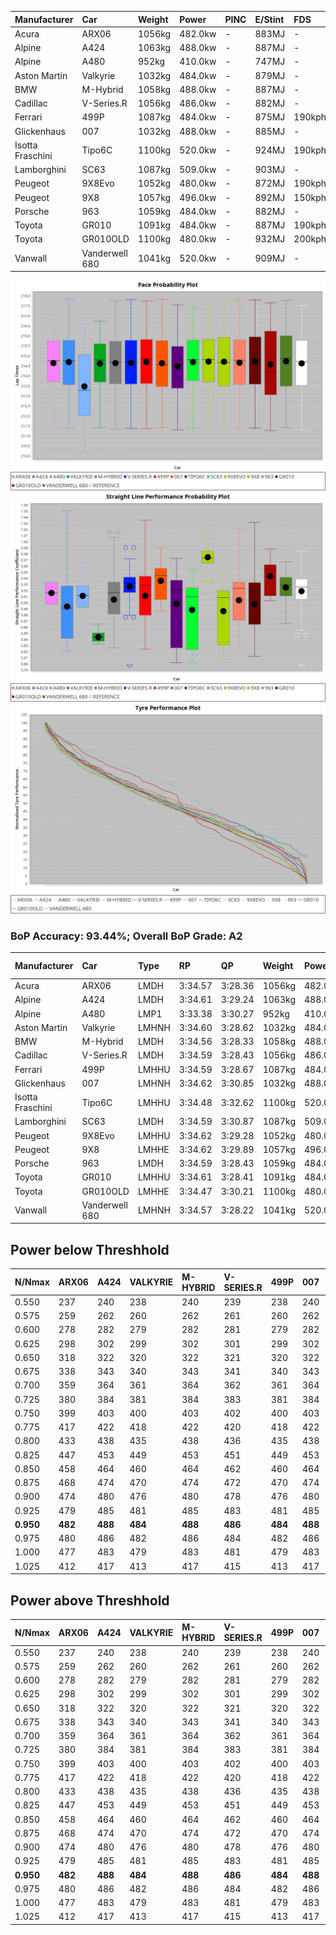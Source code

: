 | Manufacturer     | Car            | Weight | Power   | PINC    | E/Stint | FDS     |
|:-|:-|:-|:-|:-|:-|:-|
| Acura            | ARX06          | 1056kg | 482.0kw |    -    | 883MJ   |    -    |
| Alpine           | A424           | 1063kg | 488.0kw |    -    | 887MJ   |    -    |
| Alpine           | A480           | 952kg  | 410.0kw |    -    | 747MJ   |    -    |
| Aston Martin     | Valkyrie       | 1032kg | 484.0kw |    -    | 879MJ   |    -    |
| BMW              | M-Hybrid       | 1058kg | 488.0kw |    -    | 887MJ   |    -    |
| Cadillac         | V-Series.R     | 1056kg | 486.0kw |    -    | 882MJ   |    -    |
| Ferrari          | 499P           | 1087kg | 484.0kw |    -    | 875MJ   | 190kph  |
| Glickenhaus      | 007            | 1032kg | 488.0kw |    -    | 885MJ   |    -    |
| Isotta Fraschini | Tipo6C         | 1100kg | 520.0kw |    -    | 924MJ   | 190kph  |
| Lamborghini      | SC63           | 1087kg | 509.0kw |    -    | 903MJ   |    -    |
| Peugeot          | 9X8Evo         | 1052kg | 480.0kw |    -    | 872MJ   | 190kph  |
| Peugeot          | 9X8            | 1057kg | 496.0kw |    -    | 892MJ   | 150kph  |
| Porsche          | 963            | 1059kg | 484.0kw |    -    | 882MJ   |    -    |
| Toyota           | GR010          | 1091kg | 484.0kw |    -    | 887MJ   | 190kph  |
| Toyota           | GR010OLD       | 1100kg | 480.0kw |    -    | 932MJ   | 200kph  |
| Vanwall          | Vanderwell 680 | 1041kg | 520.0kw |    -    | 909MJ   |    -    |

![PACECHART](./IMG/AUTO.png)
![STRAIGHTLINEPERFORMANCECHART](./IMG/AUTO_sp.png)
![TYREPERFORMANCECHART](./IMG/AUTO_tw.png)

### BoP Accuracy: 93.44%; Overall BoP Grade: A2
| Manufacturer     | Car            | Type  | RP      | QP      | Weight | Power¹  | Threshhold | PINC    | Power²   | E/Stint | AVG Vmax  | FDS     | RDLC | L/Stint | BOP-Grade | Model Accuracy | Model Points | Match%  | SimDiff |
|:-|:-|:-|:-|:-|:-|:-|:-|:-|:-|:-|:-|:-|:-|:-|:-|:-|:-|:-|:-|
| Acura            | ARX06          | LMDH  | 3:34.57 | 3:28.36 | 1056kg | 482.0kw | 0.0kph     |    -    | 482.00kw |  883MJ  | 315.85kph |    -    | 1.01 | 12      | +B1       | 100.00%        | 996          | 89.38%  | #       |
| Alpine           | A424           | LMDH  | 3:34.61 | 3:29.24 | 1063kg | 488.0kw | 0.0kph     |    -    | 488.00kw |  887MJ  | 312.32kph |    -    | 1.01 | 12      | ~A1       | 98.94%         | 2047         | 96.27%  | #       |
| Alpine           | A480           | LMP1  | 3:33.38 | 3:30.27 |  952kg | 410.0kw | 0.0kph     |    -    | 410.00kw |  747MJ  | 313.65kph |    -    | 0.98 | 11      | -C1       | 92.36%         | 1643         | 77.34%  | -0.08   |
| Aston Martin     | Valkyrie       | LMHNH | 3:34.60 | 3:28.62 | 1032kg | 484.0kw | 0.0kph     |    -    | 484.00kw |  879MJ  | 304.63kph |    -    | 1.06 | 12      | +C2       | 100.00%        | 247          | 71.75%  | #       |
| BMW              | M-Hybrid       | LMDH  | 3:34.56 | 3:28.33 | 1058kg | 488.0kw | 0.0kph     |    -    | 488.00kw |  887MJ  | 315.57kph |    -    | 1.01 | 12      | ~A1       | 98.84%         | 3070         | 100.00% | #       |
| Cadillac         | V-Series.R     | LMDH  | 3:34.59 | 3:28.43 | 1056kg | 486.0kw | 0.0kph     |    -    | 486.00kw |  882MJ  | 317.07kph |    -    | 1.01 | 12      | +A2       | 98.94%         | 5427         | 93.82%  | #       |
| Ferrari          | 499P           | LMHHU | 3:34.59 | 3:28.67 | 1087kg | 484.0kw | 0.0kph     |    -    | 484.00kw |  875MJ  | 313.86kph | 190kph  | 1.02 | 12      | ~A1       | 100.00%        | 6554         | 100.00% | #       |
| Glickenhaus      | 007            | LMHNH | 3:34.62 | 3:30.85 | 1032kg | 488.0kw | 0.0kph     |    -    | 488.00kw |  885MJ  | 321.32kph |    -    | 0.97 | 12      | ~A1       | 93.90%         | 2170         | 96.22%  | +1.55   |
| Isotta Fraschini | Tipo6C         | LMHHU | 3:34.48 | 3:32.62 | 1100kg | 520.0kw | 0.0kph     |    -    | 520.00kw |  924MJ  | 314.80kph | 190kph  | 1.02 | 12      | +C1       | 97.73%         | 129          | 78.16%  | +1.64   |
| Lamborghini      | SC63           | LMDH  | 3:34.59 | 3:30.87 | 1087kg | 509.0kw | 0.0kph     |    -    | 509.00kw |  903MJ  | 312.51kph |    -    | 1.02 | 12      | ~A1       | 100.00%        | 784          | 99.76%  | +1.36   |
| Peugeot          | 9X8Evo         | LMHHU | 3:34.62 | 3:29.28 | 1052kg | 480.0kw | 0.0kph     |    -    | 480.00kw |  872MJ  | 327.02kph | 190kph  | 1.00 | 12      | ~A1       | 100.00%        | 1457         | 99.35%  | #       |
| Peugeot          | 9X8            | LMHHE | 3:34.62 | 3:29.89 | 1057kg | 496.0kw | 0.0kph     |    -    | 496.00kw |  892MJ  | 312.26kph | 150kph  | 1.02 | 12      | ~A1       | 99.16%         | 4816         | 100.00% | -0.30   |
| Porsche          | 963            | LMDH  | 3:34.59 | 3:28.43 | 1059kg | 484.0kw | 0.0kph     |    -    | 484.00kw |  882MJ  | 313.95kph |    -    | 1.01 | 12      | ~A1       | 99.91%         | 14205        | 100.00% | #       |
| Toyota           | GR010          | LMHHU | 3:34.61 | 3:28.41 | 1091kg | 484.0kw | 0.0kph     |    -    | 484.00kw |  887MJ  | 311.17kph | 190kph  | 1.01 | 12      | ~A1       | 99.73%         | 4795         | 97.44%  | #       |
| Toyota           | GR010OLD       | LMHHE | 3:34.47 | 3:30.21 | 1100kg | 480.0kw | 0.0kph     |    -    | 480.00kw |  932MJ  | 318.00kph | 200kph  | 0.99 | 12      | ~A1       | 94.52%         | 690          | 95.55%  | +3.81   |
| Vanwall          | Vanderwell 680 | LMHNH | 3:34.57 | 3:28.22 | 1041kg | 520.0kw | 0.0kph     |    -    | 520.00kw |  909MJ  | 322.56kph |    -    | 1.00 | 12      | ~A1       | 95.37%         | 639          | 100.00% | +0.29   |

## Power below Threshhold
| N/Nmax    | ARX06   | A424    | VALKYRIE | M-HYBRID | V-SERIES.R | 499P    | 007     | TIPO6C  | SC63    | 9X8EVO  | 9X8     | 963     | GR010   | GR010OLD | VANDERWELL 680 | ​     | RPM      | A480    |
|:-|:-|:-|:-|:-|:-|:-|:-|:-|:-|:-|:-|:-|:-|:-|:-|:-|:-|:-|
|  0.550    |  237    |  240    |  238     |  240     |  239       |  238    |  240    |  256    |  251    |  236    |  244    |  238    |  238    |  236     |  256           |  ​    |   --     |   -     |
|  0.575    |  259    |  262    |  260     |  262     |  261       |  260    |  262    |  279    |  274    |  258    |  267    |  260    |  260    |  258     |  279           |  ​    |   --     |   -     |
|  0.600    |  278    |  282    |  279     |  282     |  281       |  279    |  282    |  300    |  294    |  277    |  287    |  279    |  279    |  277     |  300           |  ​    |   --     |   -     |
|  0.625    |  298    |  302    |  299     |  302     |  301       |  299    |  302    |  322    |  315    |  297    |  307    |  299    |  299    |  297     |  322           |  ​    |   --     |   -     |
|  0.650    |  318    |  322    |  320     |  322     |  321       |  320    |  322    |  343    |  336    |  317    |  327    |  320    |  320    |  317     |  343           |  ​    |   --     |   -     |
|  0.675    |  338    |  343    |  340     |  343     |  341       |  340    |  343    |  365    |  357    |  337    |  348    |  340    |  340    |  337     |  365           |  ​    |   --     |   -     |
|  0.700    |  359    |  364    |  361     |  364     |  362       |  361    |  364    |  387    |  379    |  358    |  369    |  361    |  361    |  358     |  387           |  ​    |   --     |   -     |
|  0.725    |  380    |  384    |  381     |  384     |  383       |  381    |  384    |  409    |  400    |  378    |  390    |  381    |  381    |  378     |  409           |  ​    |   --     |   -     |
|  0.750    |  399    |  403    |  400     |  403     |  402       |  400    |  403    |  430    |  421    |  397    |  410    |  400    |  400    |  397     |  430           |  ​    |   --     |   -     |
|  0.775    |  417    |  422    |  418     |  422     |  420       |  418    |  422    |  449    |  440    |  415    |  429    |  418    |  418    |  415     |  449           |  ​    |  5000    |  241    |
|  0.800    |  433    |  438    |  435     |  438     |  436       |  435    |  438    |  467    |  457    |  431    |  445    |  435    |  435    |  431     |  467           |  ​    |  5500    |  284    |
|  0.825    |  447    |  453    |  449     |  453     |  451       |  449    |  453    |  482    |  472    |  445    |  460    |  449    |  449    |  445     |  482           |  ​    |  6000    |  318    |
|  0.850    |  458    |  464    |  460     |  464     |  462       |  460    |  464    |  494    |  484    |  456    |  471    |  460    |  460    |  456     |  494           |  ​    |  6500    |  359    |
|  0.875    |  468    |  474    |  470     |  474     |  472       |  470    |  474    |  505    |  494    |  466    |  481    |  470    |  470    |  466     |  505           |  ​    |  7000    |  401    |
|  0.900    |  474    |  480    |  476     |  480     |  478       |  476    |  480    |  512    |  501    |  472    |  488    |  476    |  476    |  472     |  512           |  ​    |  7500    |  411    |
|  0.925    |  479    |  485    |  481     |  485     |  483       |  481    |  485    |  517    |  506    |  477    |  493    |  481    |  481    |  477     |  517           |  ​    |  8000    |  407    |
| **0.950** | **482** | **488** | **484**  | **488**  | **486**    | **484** | **488** | **520** | **509** | **480** | **496** | **484** | **484** | **480**  | **520**        | **​** | **8500** | **410** |
|  0.975    |  480    |  486    |  482     |  486     |  484       |  482    |  486    |  518    |  507    |  478    |  494    |  482    |  482    |  478     |  518           |  ​    |  9000    |  205    |
|  1.000    |  477    |  483    |  479     |  483     |  481       |  479    |  483    |  514    |  504    |  475    |  491    |  479    |  479    |  475     |  514           |  ​    |   --     |   -     |
|  1.025    |  412    |  417    |  413     |  417     |  415       |  413    |  417    |  444    |  435    |  410    |  424    |  413    |  413    |  410     |  444           |  ​    |   --     |   -     |

## Power above Threshhold
| N/Nmax    | ARX06   | A424    | VALKYRIE | M-HYBRID | V-SERIES.R | 499P    | 007     | TIPO6C  | SC63    | 9X8EVO  | 9X8     | 963     | GR010   | GR010OLD | VANDERWELL 680 | ​     | RPM      | A480    |
|:-|:-|:-|:-|:-|:-|:-|:-|:-|:-|:-|:-|:-|:-|:-|:-|:-|:-|:-|
|  0.550    |  237    |  240    |  238     |  240     |  239       |  238    |  240    |  256    |  251    |  236    |  244    |  238    |  238    |  236     |  256           |  ​    |   --     |   -     |
|  0.575    |  259    |  262    |  260     |  262     |  261       |  260    |  262    |  279    |  274    |  258    |  267    |  260    |  260    |  258     |  279           |  ​    |   --     |   -     |
|  0.600    |  278    |  282    |  279     |  282     |  281       |  279    |  282    |  300    |  294    |  277    |  287    |  279    |  279    |  277     |  300           |  ​    |   --     |   -     |
|  0.625    |  298    |  302    |  299     |  302     |  301       |  299    |  302    |  322    |  315    |  297    |  307    |  299    |  299    |  297     |  322           |  ​    |   --     |   -     |
|  0.650    |  318    |  322    |  320     |  322     |  321       |  320    |  322    |  343    |  336    |  317    |  327    |  320    |  320    |  317     |  343           |  ​    |   --     |   -     |
|  0.675    |  338    |  343    |  340     |  343     |  341       |  340    |  343    |  365    |  357    |  337    |  348    |  340    |  340    |  337     |  365           |  ​    |   --     |   -     |
|  0.700    |  359    |  364    |  361     |  364     |  362       |  361    |  364    |  387    |  379    |  358    |  369    |  361    |  361    |  358     |  387           |  ​    |   --     |   -     |
|  0.725    |  380    |  384    |  381     |  384     |  383       |  381    |  384    |  409    |  400    |  378    |  390    |  381    |  381    |  378     |  409           |  ​    |   --     |   -     |
|  0.750    |  399    |  403    |  400     |  403     |  402       |  400    |  403    |  430    |  421    |  397    |  410    |  400    |  400    |  397     |  430           |  ​    |   --     |   -     |
|  0.775    |  417    |  422    |  418     |  422     |  420       |  418    |  422    |  449    |  440    |  415    |  429    |  418    |  418    |  415     |  449           |  ​    |  5000    |  241    |
|  0.800    |  433    |  438    |  435     |  438     |  436       |  435    |  438    |  467    |  457    |  431    |  445    |  435    |  435    |  431     |  467           |  ​    |  5500    |  284    |
|  0.825    |  447    |  453    |  449     |  453     |  451       |  449    |  453    |  482    |  472    |  445    |  460    |  449    |  449    |  445     |  482           |  ​    |  6000    |  318    |
|  0.850    |  458    |  464    |  460     |  464     |  462       |  460    |  464    |  494    |  484    |  456    |  471    |  460    |  460    |  456     |  494           |  ​    |  6500    |  359    |
|  0.875    |  468    |  474    |  470     |  474     |  472       |  470    |  474    |  505    |  494    |  466    |  481    |  470    |  470    |  466     |  505           |  ​    |  7000    |  401    |
|  0.900    |  474    |  480    |  476     |  480     |  478       |  476    |  480    |  512    |  501    |  472    |  488    |  476    |  476    |  472     |  512           |  ​    |  7500    |  411    |
|  0.925    |  479    |  485    |  481     |  485     |  483       |  481    |  485    |  517    |  506    |  477    |  493    |  481    |  481    |  477     |  517           |  ​    |  8000    |  407    |
| **0.950** | **482** | **488** | **484**  | **488**  | **486**    | **484** | **488** | **520** | **509** | **480** | **496** | **484** | **484** | **480**  | **520**        | **​** | **8500** | **410** |
|  0.975    |  480    |  486    |  482     |  486     |  484       |  482    |  486    |  518    |  507    |  478    |  494    |  482    |  482    |  478     |  518           |  ​    |  9000    |  205    |
|  1.000    |  477    |  483    |  479     |  483     |  481       |  479    |  483    |  514    |  504    |  475    |  491    |  479    |  479    |  475     |  514           |  ​    |   --     |   -     |
|  1.025    |  412    |  417    |  413     |  417     |  415       |  413    |  417    |  444    |  435    |  410    |  424    |  413    |  413    |  410     |  444           |  ​    |   --     |   -     |
